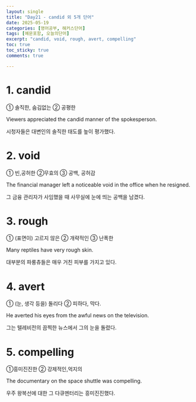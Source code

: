 ```yaml
---
layout: single
title: "Day21 - candid 외 5개 단어"
date: 2025-05-19
categories: [영어공부, 해커스단어]
tags: [예문포함, 오늘의단어]
excerpt: "candid, void, rough, avert, compelling"
toc: true
toc_sticky: true
comments: true

---
```



# 1. candid
① 솔직한, 숨김없는 ② 공평한

Viewers appreciated the candid manner of the spokesperson.

시청자들은 대변인의 솔직한 태도를 높이 평가했다.

# 2. void
① 빈,공허한 ②무효의 ③ 공백, 공허감

The financial manager left a noticeable void in the office when he resigned.

그 금융 관리자가 사임했을 때 사무실에 눈에 띄는 공백을 남겼다.

# 3. rough
① (표면이) 고르지 않은 ② 개략적인 ③ 난폭한

Many reptiles have very rough skin.

대부분의 파룽츄들은 매우 거친 피부를 가지고 있다.


# 4. avert
① (눈, 생각 등을) 돌리다 ② 피하다, 막다.

He averted his eyes from the awful news on the television.

그는 텔레비전의 끔찍한 뉴스에서 그의 눈을 돌렸다.

# 5. compelling
①흥미진진한 ② 강제적인,억지의

The documentary on the space shuttle was compelling.

우주 왕복선에 대한 그 다큐멘터리는 흥미진진했다.